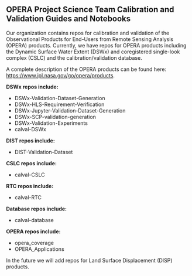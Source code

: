 ## OPERA Project Science Team Calibration and Validation Guides and Notebooks

Our organization contains repos for calibration and validation of the Observational Products for End-Users from Remote Sensing Analysis (OPERA) products. Currently, we have repos for OPERA products including the Dynamic Surface Water Extent (DSWx) and coregistered single-look complex (CSLC) and the calibration/validation database. 

A complete description of the OPERA products can be found here: https://www.jpl.nasa.gov/go/opera/products. 

**DSWx repos include:**
- DSWx-Validation-Dataset-Generation 
- DSWx-HLS-Requirement-Verification 
- DSWx-Jupyter-Validation-Dataset-Generation 
- DSWx-SCP-validation-generation 
- DSWx-Validation-Experiments
- calval-DSWx 

**DIST repos include:**
- DIST-Validation-Dataset

**CSLC repos include:**
- calval-CSLC 

**RTC repos include:**
- calval-RTC 

**Database repos include:**
- calval-database

**OPERA repos include:**
- opera_coverage
- OPERA_Applications 

In the future we will add repos for Land Surface Displacement (DISP) products.

<!--

**Here are some ideas to get you started:**

🙋‍♀️ A short introduction - what is your organization all about?
🌈 Contribution guidelines - how can the community get involved?
👩‍💻 Useful resources - where can the community find your docs? Is there anything else the community should know?
🍿 Fun facts - what does your team eat for breakfast?
🧙 Remember, you can do mighty things with the power of [Markdown](https://docs.github.com/github/writing-on-github/getting-started-with-writing-and-formatting-on-github/basic-writing-and-formatting-syntax)
-->
